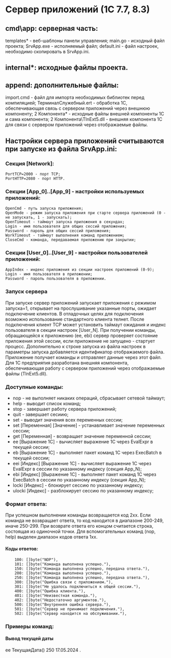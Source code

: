 # Сервер приложений (1С 7.7, 8.3)

## cmd\app: серверная часть:
  templates\* - веб-шаблоны панели управления;
  main.go - исходный файл проекта;
  SrvApp.exe - исполняемый файл;
  default.ini - файл настроек, необходимо скопировать в SrvApp.ini.

## internal\*: исходные файлы проекта.

## append: дополнительные файлы:
  import.cmd - файл для импорта необходимых библиотек перед компиляцией;
  ТерминалСлужебный.ert - обработка 1С, обеспечивающая связь с сервером приложений через внешнюю компоненту;
  2 Компонента\* - исходные файлы внешней компоненты 1С и сама компонента;
  2 Компонента\TlnExt5.dll - внешняя компонента 1С для связи с сервером приложений через отображаемые файлы.

## Настройки сервера приложений считываются при запуске из файла SrvApp.ini:
### Секция [Network]:
    PortTCP=2000 - порт TCP;
    PortHTTP=2080 - порт HTTP.
### Секции [App_0]..[App_9] - настройки используемых приложений:
    OpenCmd - путь запуска приложения;
    OpenMode - режим запуска приложения при старте сервера приложений (0 - не запускать, 1 - запускать);
    OpenTimeout - таймаут запуска приложения в секундах;
    Login - имя пользователя для общих сессий приложения;
    Password - пароль для общих сессий приложения;
    WorkTimeout - таймаут выполнения команд приложением;
    CloseCmd - команда, передаваемая приложению при закрытии;
### Секции [User_0]..[User_9] - настройки пользователей приложений:
    AppIndex - индекс приложения из секции настроек приложений (0-9);
    Login - имя пользователя в приложении;
    Password - пароль пользователя в приложении.
### Запуск сервера 
При запуске сервер приложений запускает приложения с режимом запуска=1, открывает на прослушивание указанные порты, ожидает подключение клиентов. В отладочных целях для подключения возможно использование стандартного клиента телнет. После подключения клиент TCP может установить таймаут ожидания и индекс пользователя в секции настроек [User_N]. При получении команды, обращающейся к приложению (ee, ebi) сервер проверяет состояние приложения этой сессии, если приложение не запущено - стартует процесс. Дополнительно к строке запуска из файла настроек в параметры запуска добавляется идентификатор отображаемого файла. Приложение получает команды и отправляет данные через этот файл. Для 1С предприятия разработана внешняя компонента, обеспечивающая работу с сервером приложений через отображаемые файлы (TlnExt5.dll). 

### Доступные команды:
-  nop - не выполняет никаких операций, сбрасывает сетевой таймаут;
-  help - выводит список команд;
-  stop - завершает работу сервера приложений;
-  quit - завершает сесиию;
-  set - выводит значения всех переменных сессии;
-  set [Переменная] [Значение] - устанавливает значение переменных сессии;
-  get [Переменная] - возвращает значение переменной сессии;
-  ee [Выражение 1С] - вычисляет выражение 1С через EvalExpr в текущей сессии;
-  eb [Выражение 1С] - выполняет пакет команд 1С через ExecBatch в текущей сессии;
-  eei [Индекс] [Выражение 1С] - вычисляет выражение 1С через EvalExpr в сессии по указанному индексу (секция App_N);
-  ebi [Индекс] [Выражение 1С] - выполняет пакет команд 1С через ExecBatch в сессии  по указанному индексу (секция App_N);
-  locki [Индекс] - блокирует сессию по указанному индексу;
-  ulocki [Индекс] - разблокирует сессию по указанному индексу;

### Формат ответа:
При успешном выполнении команды возвращается код 2хх. Если команда не возвращает ответа, то код находится в диапазоне 200-249, иначе 250-299. При возврате ответа его концом считается строка, состоящая из одиночной точки.
Для вспомогательных команд (nop, help) выделен диапазон кодов ответа 1хх.

#### Коды ответов:
		100: []byte("NOP"),
		101: []byte("Команда выполнена успешно."),
		150: []byte("Команда выполнена успешно, передача ответа."),
		200: []byte("Команда выполнена успешно."),
		250: []byte("Команда выполнена успешно, передача ответа."),
		300: []byte("Ошибка связи с приложением."),
		301: []byte("Не удалось подключиться к общей сессии."),
		400: []byte("Ошибка клиента."),
		401: []byte("Неизвестная команда."),
		402: []byte("Недостаточно аргументов."),
		500: []byte("Внутренняя ошибка сервера."),
		501: []byte("Сервер не принимает подключения."),
		502: []byte("Сервер находится на обслуживании."),

### Примеры команд:
#### Вывод текущей даты
  ee ТекущаяДата()
  250
  17.05.2024
  .
